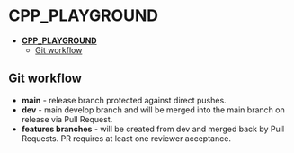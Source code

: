 # **CPP_PLAYGROUND**

- [**CPP\_PLAYGROUND**](#cpp_playground)
  - [Git workflow](#git-workflow)


## Git workflow

- **main** - release branch protected against direct pushes.
- **dev** -  main develop branch and will be merged into the main branch on release via Pull Request.
- **features branches** - will be created from dev and merged back by Pull Requests. PR requires at least one reviewer acceptance.
